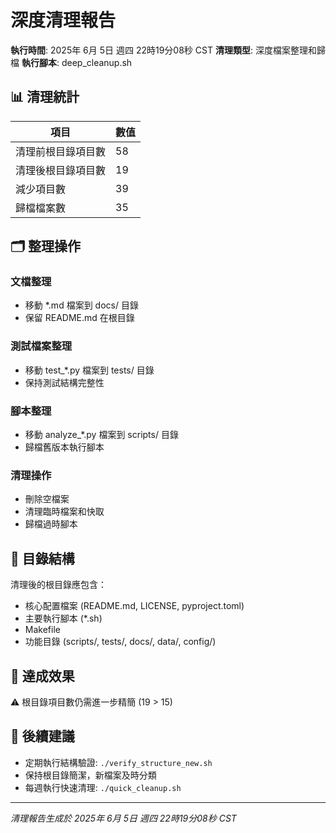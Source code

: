 # 深度清理報告

**執行時間**: 2025年 6月 5日 週四 22時19分08秒 CST
**清理類型**: 深度檔案整理和歸檔
**執行腳本**: deep_cleanup.sh

## 📊 清理統計

| 項目 | 數值 |
|------|------|
| 清理前根目錄項目數 | 58 |
| 清理後根目錄項目數 | 19 |
| 減少項目數 | 39 |
| 歸檔檔案數 | 35 |

## 🗂️ 整理操作

### 文檔整理
- 移動 *.md 檔案到 docs/ 目錄
- 保留 README.md 在根目錄

### 測試檔案整理
- 移動 test_*.py 檔案到 tests/ 目錄
- 保持測試結構完整性

### 腳本整理
- 移動 analyze_*.py 檔案到 scripts/ 目錄
- 歸檔舊版本執行腳本

### 清理操作
- 刪除空檔案
- 清理臨時檔案和快取
- 歸檔過時腳本

## 📁 目錄結構

清理後的根目錄應包含：
- 核心配置檔案 (README.md, LICENSE, pyproject.toml)
- 主要執行腳本 (*.sh)
- Makefile
- 功能目錄 (scripts/, tests/, docs/, data/, config/)

## 🎯 達成效果

⚠️ 根目錄項目數仍需進一步精簡 (19 > 15)

## 🔄 後續建議

- 定期執行結構驗證: `./verify_structure_new.sh`
- 保持根目錄簡潔，新檔案及時分類
- 每週執行快速清理: `./quick_cleanup.sh`

---
*清理報告生成於 2025年 6月 5日 週四 22時19分08秒 CST*
